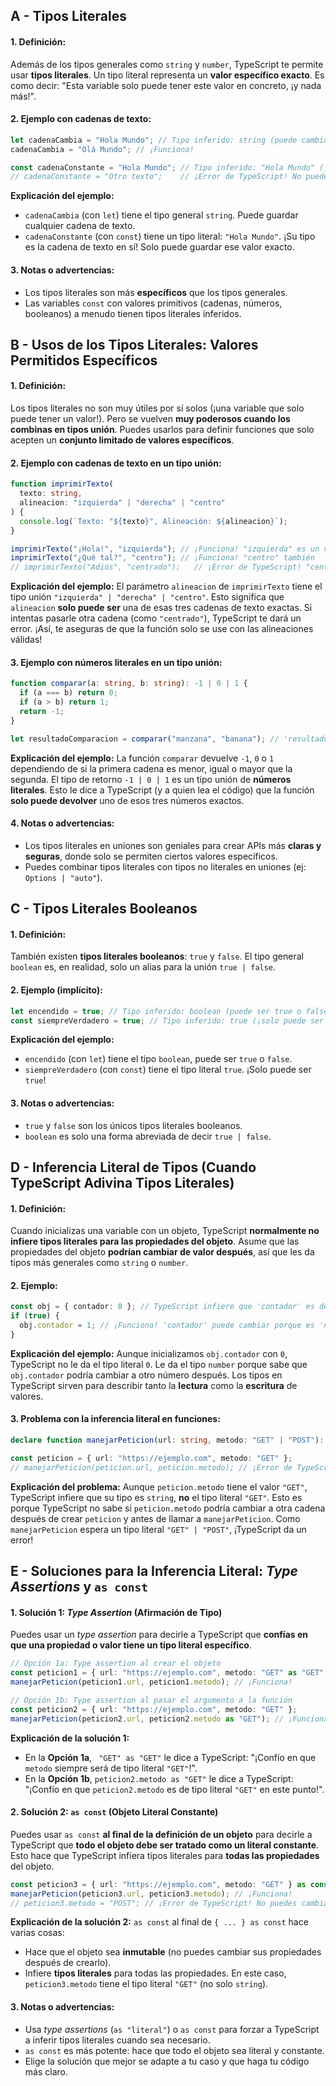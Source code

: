 ## A - Tipos Literales

#### 1. **Definición:**

Además de los tipos generales como `string` y `number`, TypeScript te permite usar **tipos literales**. Un tipo literal representa un **valor específico exacto**. Es como decir: "Esta variable solo puede tener este valor en concreto, ¡y nada más!".

#### 2. **Ejemplo con cadenas de texto:**

```typescript
let cadenaCambia = "Hola Mundo"; // Tipo inferido: string (puede cambiar a cualquier cadena)
cadenaCambia = "Olá Mundo"; // ¡Funciona!

const cadenaConstante = "Hola Mundo"; // Tipo inferido: "Hola Mundo" (¡solo puede ser "Hola Mundo"!)
// cadenaConstante = "Otro texto";    // ¡Error de TypeScript! No puedes cambiar una constante
```

**Explicación del ejemplo:**

- `cadenaCambia` (con `let`) tiene el tipo general `string`. Puede guardar cualquier cadena de texto.
- `cadenaConstante` (con `const`) tiene un tipo literal: `"Hola Mundo"`. ¡Su tipo es la cadena de texto en sí! Solo puede guardar ese valor exacto.

#### 3. **Notas o advertencias:**

- Los tipos literales son más **específicos** que los tipos generales.
- Las variables `const` con valores primitivos (cadenas, números, booleanos) a menudo tienen tipos literales inferidos.

## B - Usos de los Tipos Literales: Valores Permitidos Específicos

#### 1. **Definición:**

Los tipos literales no son muy útiles por sí solos (¡una variable que solo puede tener un valor!). Pero se vuelven **muy poderosos cuando los combinas en tipos unión**. Puedes usarlos para definir funciones que solo acepten un **conjunto limitado de valores específicos**.

#### 2. **Ejemplo con cadenas de texto en un tipo unión:**

```typescript
function imprimirTexto(
  texto: string,
  alineacion: "izquierda" | "derecha" | "centro"
) {
  console.log(`Texto: "${texto}", Alineación: ${alineacion}`);
}

imprimirTexto("¡Hola!", "izquierda"); // ¡Funciona! "izquierda" es un valor permitido
imprimirTexto("¿Qué tal?", "centro"); // ¡Funciona! "centro" también
// imprimirTexto("Adiós", "centrado");   // ¡Error de TypeScript! "centrado" no es "izquierda", "derecha" o "centro"
```

**Explicación del ejemplo:**
El parámetro `alineacion` de `imprimirTexto` tiene el tipo unión `"izquierda" | "derecha" | "centro"`. Esto significa que `alineacion` **solo puede ser** una de esas tres cadenas de texto exactas. Si intentas pasarle otra cadena (como `"centrado"`), TypeScript te dará un error. ¡Así, te aseguras de que la función solo se use con las alineaciones válidas!

#### 3. **Ejemplo con números literales en un tipo unión:**

```typescript
function comparar(a: string, b: string): -1 | 0 | 1 {
  if (a === b) return 0;
  if (a > b) return 1;
  return -1;
}

let resultadoComparacion = comparar("manzana", "banana"); // 'resultadoComparacion' será de tipo -1 | 0 | 1
```

**Explicación del ejemplo:**
La función `comparar` devuelve `-1`, `0` o `1` dependiendo de si la primera cadena es menor, igual o mayor que la segunda. El tipo de retorno `-1 | 0 | 1` es un tipo unión de **números literales**. Esto le dice a TypeScript (y a quien lea el código) que la función **solo puede devolver** uno de esos tres números exactos.

#### 4. **Notas o advertencias:**

- Los tipos literales en uniones son geniales para crear APIs más **claras y seguras**, donde solo se permiten ciertos valores específicos.
- Puedes combinar tipos literales con tipos no literales en uniones (ej: `Options | "auto"`).

## C - Tipos Literales Booleanos

#### 1. **Definición:**

También existen **tipos literales booleanos**: `true` y `false`. El tipo general `boolean` es, en realidad, solo un alias para la unión `true | false`.

#### 2. **Ejemplo (implícito):**

```typescript
let encendido = true; // Tipo inferido: boolean (puede ser true o false)
const siempreVerdadero = true; // Tipo inferido: true (¡solo puede ser true!)
```

**Explicación del ejemplo:**

- `encendido` (con `let`) tiene el tipo `boolean`, puede ser `true` o `false`.
- `siempreVerdadero` (con `const`) tiene el tipo literal `true`. ¡Solo puede ser `true`!

#### 3. **Notas o advertencias:**

- `true` y `false` son los únicos tipos literales booleanos.
- `boolean` es solo una forma abreviada de decir `true | false`.

## D - Inferencia Literal de Tipos (Cuando TypeScript Adivina Tipos Literales)

#### 1. **Definición:**

Cuando inicializas una variable con un objeto, TypeScript **normalmente no infiere tipos literales para las propiedades del objeto**. Asume que las propiedades del objeto **podrían cambiar de valor después**, así que les da tipos más generales como `string` o `number`.

#### 2. **Ejemplo:**

```typescript
const obj = { contador: 0 }; // TypeScript infiere que 'contador' es de tipo 'number'
if (true) {
  obj.contador = 1; // ¡Funciona! 'contador' puede cambiar porque es 'number'
}
```

**Explicación del ejemplo:**
Aunque inicializamos `obj.contador` con `0`, TypeScript no le da el tipo literal `0`. Le da el tipo `number` porque sabe que `obj.contador` podría cambiar a otro número después. Los tipos en TypeScript sirven para describir tanto la **lectura** como la **escritura** de valores.

#### 3. **Problema con la inferencia literal en funciones:**

```typescript
declare function manejarPeticion(url: string, metodo: "GET" | "POST"): void;

const peticion = { url: "https://ejemplo.com", metodo: "GET" };
// manejarPeticion(peticion.url, peticion.metodo); // ¡Error de TypeScript!
```

**Explicación del problema:**
Aunque `peticion.metodo` tiene el valor `"GET"`, TypeScript infiere que su tipo es `string`, **no** el tipo literal `"GET"`. Esto es porque TypeScript no sabe si `peticion.metodo` podría cambiar a otra cadena después de crear `peticion` y antes de llamar a `manejarPeticion`. Como `manejarPeticion` espera un tipo literal `"GET" | "POST"`, ¡TypeScript da un error!

## E - Soluciones para la Inferencia Literal: _Type Assertions_ y `as const`

#### 1. **Solución 1: _Type Assertion_ (Afirmación de Tipo)**

Puedes usar un _type assertion_ para decirle a TypeScript que **confías en que una propiedad o valor tiene un tipo literal específico**.

```typescript
// Opción 1a: Type assertion al crear el objeto
const peticion1 = { url: "https://ejemplo.com", metodo: "GET" as "GET" };
manejarPeticion(peticion1.url, peticion1.metodo); // ¡Funciona!

// Opción 1b: Type assertion al pasar el argumento a la función
const peticion2 = { url: "https://ejemplo.com", metodo: "GET" };
manejarPeticion(peticion2.url, peticion2.metodo as "GET"); // ¡Funciona!
```

**Explicación de la solución 1:**

- En la **Opción 1a**, ` "GET" as "GET"` le dice a TypeScript: "¡Confío en que `metodo` siempre será de tipo literal `"GET"`!".
- En la **Opción 1b**, `peticion2.metodo as "GET"` le dice a TypeScript: "¡Confío en que `peticion2.metodo` es de tipo literal `"GET"` en este punto!".

#### 2. **Solución 2: `as const` (Objeto Literal Constante)**

Puedes usar `as const` **al final de la definición de un objeto** para decirle a TypeScript que **todo el objeto debe ser tratado como un literal constante**. Esto hace que TypeScript infiera tipos literales para **todas las propiedades** del objeto.

```typescript
const peticion3 = { url: "https://ejemplo.com", metodo: "GET" } as const;
manejarPeticion(peticion3.url, peticion3.metodo); // ¡Funciona!
// peticion3.metodo = "POST"; // ¡Error de TypeScript! No puedes cambiar propiedades de un objeto 'as const'
```

**Explicación de la solución 2:**
`as const` al final de `{ ... } as const` hace varias cosas:

- Hace que el objeto sea **inmutable** (no puedes cambiar sus propiedades después de crearlo).
- Infiere **tipos literales** para todas las propiedades. En este caso, `peticion3.metodo` tiene el tipo literal `"GET"` (no solo `string`).

#### 3. **Notas o advertencias:**

- Usa _type assertions_ (`as "literal"`) o `as const` para forzar a TypeScript a inferir tipos literales cuando sea necesario.
- `as const` es más potente: hace que todo el objeto sea literal y constante.
- Elige la solución que mejor se adapte a tu caso y que haga tu código más claro.
